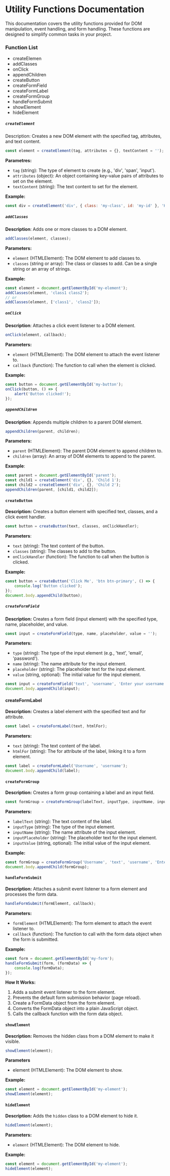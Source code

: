 # Utility Functions Documentation

This documentation covers the utility functions provided for DOM manipulation, event handling, and form handling. These functions are designed to simplify common tasks in your project.

### Function List
* createElemen
* addClasses
* onClick
* appendChildren
* createButton
* createFormField
* createFormLabel
* createFormGroup
* handleFormSubmit
* showElement
* hideElement

##### `createElement`
Description: Creates a new DOM element with the specified tag, attributes, and text content.

```javascript
const element = createElement(tag, attributes = {}, textContent = '');
```

**Parametres:**
* `tag` (string): The type of element to create (e.g., 'div', 'span', 'input').
* `attributes` (object): An object containing key-value pairs of attributes to set on the element.
* `textContent` (string): The text content to set for the element.

**Example:**

```javascript
const div = createElement('div', { class: 'my-class', id: 'my-id' }, 'Hello, World!');
```

##### `addClasses`
**Description**: Adds one or more classes to a DOM element.

```javascript
addClasses(element, classes);
```

**Parameters:**

* `element` (HTMLElement): The DOM element to add classes to.
* `classes` (string or array): The class or classes to add. Can be a single string or an array of strings.

**Example:**

```javascript
const element = document.getElementById('my-element');
addClasses(element, 'class1 class2');
// or
addClasses(element, ['class1', 'class2']);
```

##### `onClick`
**Description**: Attaches a click event listener to a DOM element.

```javascript
onClick(element, callback);
```

**Parameters:**
* `element` (HTMLElement): The DOM element to attach the event listener to.
* `callback` (function): The function to call when the element is clicked.

**Example:**
```javascript
const button = document.getElementById('my-button');
onClick(button, () => {
    alert('Button clicked!');
});
```

##### `appendChildren`
**Description**: Appends multiple children to a parent DOM element.

```javascript
appendChildren(parent, children);
```

**Parameters:**
* `parent` (HTMLElement): The parent DOM element to append children to.
* `children` (array): An array of DOM elements to append to the parent.

**Example**:

```javascript
const parent = document.getElementById('parent');
const child1 = createElement('div', {}, 'Child 1');
const child2 = createElement('div', {}, 'Child 2');
appendChildren(parent, [child1, child2]);
```

#### `createButton`
**Description:** Creates a button element with specified text, classes, and a click event handler.

```javascript
const button = createButton(text, classes, onClickHandler);
```

**Parameters**:

* `text` (string): The text content of the button.
* `classes` (string): The classes to add to the button.
* `onClickHandler` (function): The function to call when the button is clicked.

**Example:**

```javascript
const button = createButton('Click Me', 'btn btn-primary', () => {
    console.log('Button clicked');
});
document.body.appendChild(button);
```

##### `createFormField`
**Description:** Creates a form field (input element) with the specified type, name, placeholder, and value.

```javascript
const input = createFormField(type, name, placeholder, value = '');
```

**Parameters:**

* `type` (string): The type of the input element (e.g., 'text', 'email', 'password').
* `name` (string): The name attribute for the input element.
* `placeholder` (string): The placeholder text for the input element.
* `value` (string, optional): The initial value for the input element.

```javascript
const input = createFormField('text', 'username', 'Enter your username');
document.body.appendChild(input);
```

#### createFormLabel
**Description:** Creates a label element with the specified text and for attribute.

```javascript
const label = createFormLabel(text, htmlFor);
```

**Parameters:**
* `text` (string): The text content of the label.
* `htmlFor` (string): The for attribute of the label, linking it to a form element.

```javascript
const label = createFormLabel('Username', 'username');
document.body.appendChild(label);
```

#### `createFormGroup`
**Description:** Creates a form group containing a label and an input field.

```javascript
const formGroup = createFormGroup(labelText, inputType, inputName, inputPlaceholder, inputValue = '');
```

**Parameters:**
* `labelText` (string): The text content of the label.
* `inputType` (string): The type of the input element.
* `inputName` (string): The name attribute of the input element.
* `inputPlaceholder` (string): The placeholder text for the input element.
* `inputValue` (string, optional): The initial value of the input element.

**Example:**
```javascript
const formGroup = createFormGroup('Username', 'text', 'username', 'Enter your username');
document.body.appendChild(formGroup);
```

#### `handleFormSubmit`
**Description:** Attaches a submit event listener to a form element and processes the form data.

```javascript
handleFormSubmit(formElement, callback);
```

**Parameters:**

* `formElement` (HTMLElement): The form element to attach the event listener to.
* `callback` (function): The function to call with the form data object when the form is submitted.

**Example:**
```javascript
const form = document.getElementById('my-form');
handleFormSubmit(form, (formData) => {
    console.log(formData);
});
```

**How It Works:**

1. Adds a submit event listener to the form element.
2. Prevents the default form submission behavior (page reload).
3. Create a FormData object from the form element.
4. Converts the FormData object into a plain JavaScript object.
5. Calls the callback function with the form data object.

#### `showElement`
**Description:** Removes the hidden class from a DOM element to make it visible.

```javascript
showElement(element);
```

**Parameters**
* element (HTMLElement): The DOM element to show.

**Example:**
```javascript
const element = document.getElementById('my-element');
showElement(element);
```

#### `hideElement`
**Description:** Adds the `hidden` class to a DOM element to hide it.

```javascript
hideElement(element);
```
**Parameters:**
* `element` (HTMLElement): The DOM element to hide.

**Example:**
```javascript
const element = document.getElementById('my-element');
hideElement(element);
```
